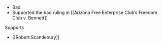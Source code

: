 - Bad
- Supported the bad ruling in [[Arizona Free Enterprise Club’s Freedom Club v. Bennett]]

Supports
- [[Robert Scantlebury]]